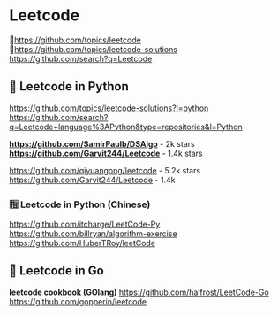 # Leetcode             
💜https://github.com/topics/leetcode      
💜https://github.com/topics/leetcode-solutions                 
https://github.com/search?q=Leetcode                            

## 🌋 Leetcode in Python                    
https://github.com/topics/leetcode-solutions?l=python
https://github.com/search?q=Leetcode+language%3APython&type=repositories&l=Python                  

**https://github.com/SamirPaulb/DSAlgo** -  2k stars                      
**https://github.com/Garvit244/Leetcode** - 1.4k stars                     

https://github.com/qiyuangong/leetcode - 5.2k stars                 
https://github.com/Garvit244/Leetcode - 1.4k             

### 🈯 Leetcode in Python (Chinese)                               
https://github.com/itcharge/LeetCode-Py                             
https://github.com/billryan/algorithm-exercise                  
https://github.com/HuberTRoy/leetCode                    

##  🌋 Leetcode in Go             
**leetcode cookbook (GOlang)** https://github.com/halfrost/LeetCode-Go                         
https://github.com/gopperin/leetcode                     


